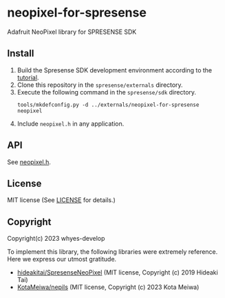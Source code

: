 # neopixel-for-spresense
Adafruit NeoPixel library for SPRESENSE SDK

## Install
1. Build the Spresense SDK development environment according to the [tutorial](https://developer.sony.com/develop/spresense/docs/sdk_set_up_ja.html).
2. Clone this repository in the `spresense/externals` directory.
3. Execute the following command in the `spresense/sdk` directory.
   ```
   tools/mkdefconfig.py -d ../externals/neopixel-for-spresense neopixel
   ```
4. Include `neopixel.h` in any application.
## API
See [neopixel.h](/neopixel_extlib/neopixel.h).
## License
MIT license (See [LICENSE](/LICENSE) for details.)

## Copyright
Copyright(c) 2023 whyes-develop

To implement this library, the following libraries were extremely reference.
Here we express our utmost gratitude.
- [hideakitai/SpresenseNeoPixel](https://github.com/hideakitai/SpresenseNeoPixel) (MIT license, Copyright (c) 2019 Hideaki Tai)
- [KotaMeiwa/nepils](https://github.com/hKotaMeiwa/nepils) (MIT license, Copyright (c) 2023 Kota Meiwa)
